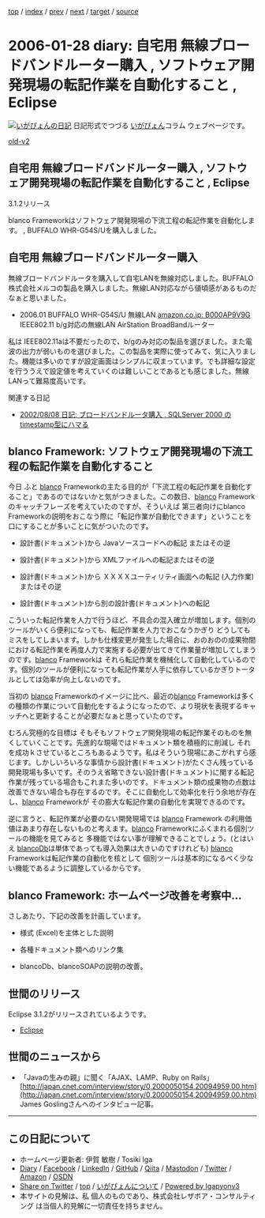 [top](../index.html) 
 / [index](index.html) 
 / [prev](ig060127.html) 
 / [next](ig060129.html) 
 / [target](https://www.igapyon.jp/igapyon/diary/2006/ig060128.html) 
 / [source](https://github.com/igapyon/diary/blob/master/2006/ig060128.src.md) 

2006-01-28 diary: 自宅用 無線ブロードバンドルーター購入 , ソフトウェア開発現場の転記作業を自動化すること , Eclipse
=====================================================================================================
[![いがぴょんの日記](https://www.igapyon.jp/igapyon/diary/images/iga200306s.jpg "いがぴょん")](https://www.igapyon.jp/igapyon/diary/memo/memoigapyon.html) 日記形式でつづる [いがぴょん](https://www.igapyon.jp/igapyon/diary/memo/memoigapyon.html)コラム ウェブページです。

[old-v2](ig060128-orig.html)

## 自宅用 無線ブロードバンドルーター購入 , ソフトウェア開発現場の転記作業を自動化すること , Eclipse
3.1.2リリース

blanco Frameworkはソフトウェア開発現場の下流工程の転記作業を自動化します。 , BUFFALO WHR-G54S/Uを購入しました。


## 自宅用 無線ブロードバンドルーター購入

無線ブロードバンドルータを購入して自宅LANを無線対応しました。BUFFALO 株式会社メルコの製品を購入しました。無線LAN対応ながら値頃感があるものだなぁと思いました。

* 2006.01 BUFFALO WHR-G54S/U 無線LAN
  [amazon.co.jp: B000AP9V9G](http://www.amazon.co.jp/exec/obidos/ASIN/B000AP9V9G/igapyondiary-22)
  IEEE802.11 b/g対応の無線LAN AirStation BroadBandルーター

私は IEEE802.11aは不要だったので、b/gのみ対応の製品を選びました。また電波の出力が弱いものを選びました。この製品を実際に使ってみて、気に入りました。機能は多いのですが設定画面はシンプルに収まっています。でも詳細な設定を行ううえで設定値を考えていくのは難しいことであるとも感じました。無線LANって難易度高いです。

関連する日記

* [2002/08/08 日記: ブロードバンドルータ購入 , SQLServer 2000 の timestamp型にハマる](../2002/ig020808.html)

## blanco Framework: ソフトウェア開発現場の下流工程の転記作業を自動化すること

今日 ふと [blanco](https://www.igapyon.jp/blanco/blanco.ja.html) Frameworkの主たる目的が「下流工程の転記作業を自動化すること」であるのではないかと気がつきました。この数日、[blanco](https://www.igapyon.jp/blanco/blanco.ja.html)
Frameworkのキャッチフレーズを考えていたのですが、そういえば 第三者向けにblanco Frameworkの説明をおこなう際に「転記作業が自動化できます」ということを口にすることが多いことに気がついたのです。

* 設計書(ドキュメント)から Javaソースコードへの転記
  またはその逆
  
* 設計書(ドキュメント)から XMLファイルへの転記またはその逆
  
* 設計書(ドキュメント)から ＸＸＸＸユーティリティ画面への転記 (入力作業)またはその逆
  
* 設計書(ドキュメント)から別の設計書(ドキュメント)への転記

こういった転記作業を人力で行うほど、不具合の混入確立が増加します。個別のツールがいくら便利になっても、転記作業を人力でおこなうかぎり どうしてもミスをしてしまいます。しかも仕様変更が発生した場合に、おのおのの成果物間における転記作業を再度人力で実施する必要が出てきて作業量が増加してしまうのです。[blanco](https://www.igapyon.jp/blanco/blanco.ja.html)
Frameworkは それら転記作業を機械化して自動化しているのです。個別のツールが便利になっても転記作業が人手に依存しているかぎりトータルとしては効率が向上しないのです。

当初の [blanco](https://www.igapyon.jp/blanco/blanco.ja.html) Frameworkのイメージに比べ、最近の[blanco](https://www.igapyon.jp/blanco/blanco.ja.html) Frameworkは多くの種類の作業について自動化をするようになったので、より現状を表現するキャッチへと更新することが必要だなぁと思っていたのです。

むろん究極的な目標は そもそもソフトウェア開発現場の転記作業そのものを無くしていくことです。先進的な現場ではドキュメント類を積極的に削減し それを成功ｋさせているところもあるようです。私はそういう現場にあこがれすら感じます。しかしいろいろな事情から設計書(ドキュメント)がたくさん残っている開発現場も多いです。そのうえ省略できない設計書(ドキュメント)に関する転記作業が残っている場合もこれまた多いのです。ドキュメント類の成果物の点数は改善できない場合も存在するのです。そこに自動化して効率化を行う余地が存在し、[blanco](https://www.igapyon.jp/blanco/blanco.ja.html)
Frameworkが その膨大な転記作業の自動化を実現できるのです。

逆に言うと、転記作業が必要のない開発現場では [blanco](https://www.igapyon.jp/blanco/blanco.ja.html) Framework の利用価値はあまり存在しないものと考えます。[blanco](https://www.igapyon.jp/blanco/blanco.ja.html)
Frameworkにふくまれる個別ツールの機能を見てみると 多機能ではない事が理解できることでしょう。(とはいえ [blancoDb](https://www.igapyon.jp/blanco/blancodb.html)は単体であっても導入効果は大きいのですけれども) [blanco](https://www.igapyon.jp/blanco/blanco.ja.html)
Frameworkは転記作業の自動化を核として 個別ツールは基本的になるべく少ない機能であるように調整しているからです。

## blanco Framework: ホームページ改善を考察中…

さしあたり、下記の改善を計画しています。

* 様式 (Excel)を主体とした説明
  
* 各種ドキュメント類へのリンク集
  
* blancoDb、blancoSOAPの説明の改善。

## 世間のリリース

Eclipse 3.1.2がリリースされているようです。

* [Eclipse](https://www.igapyon.jp/igapyon/diary/keyword/eclipse.html)

## 世間のニュースから

* 「Javaの生みの親」に聞く「AJAX、LAMP、Ruby on Rails」
  [http://japan.cnet.com/interview/story/0,2000050154,20094959,00.htm](http://japan.cnet.com/interview/story/0,2000050154,20094959,00.htm)
  James Goslingさんへのインタビュー記事。


----------------------------------------------------------------------------------------------------

## この日記について

* ホームページ更新者: 伊賀 敏樹 / Tosiki Iga
* [Diary](https://www.igapyon.jp/igapyon/diary/) / [Facebook](https://www.facebook.com/igapyon) / [LinkedIn](https://www.linkedin.com/in/toshikiiga) / [GitHub](https://github.com/igapyon) / [Qiita](https://qiita.com/igapyon) / [Mastodon](https://social.vivaldi.net/@igapyon) / [Twitter](https://twitter.com/ToshikiIga) / [Amazon](https://www.amazon.co.jp/%E4%BC%8A%E8%B3%80-%E6%95%8F%E6%A8%B9/e/B004LTQWCQ) / [OSDN](https://ja.osdn.net/users/iga/)
* [Share on Twitter](https://twitter.com/intent/tweet?hashtags=igapyon%2Cdiary%2C%E3%81%84%E3%81%8C%E3%81%B4%E3%82%87%E3%82%93&text=%E8%87%AA%E5%AE%85%E7%94%A8+%E7%84%A1%E7%B7%9A%E3%83%96%E3%83%AD%E3%83%BC%E3%83%89%E3%83%90%E3%83%B3%E3%83%89%E3%83%AB%E3%83%BC%E3%82%BF%E3%83%BC%E8%B3%BC%E5%85%A5+%2C+%E3%82%BD%E3%83%95%E3%83%88%E3%82%A6%E3%82%A7%E3%82%A2%E9%96%8B%E7%99%BA%E7%8F%BE%E5%A0%B4%E3%81%AE%E8%BB%A2%E8%A8%98%E4%BD%9C%E6%A5%AD%E3%82%92%E8%87%AA%E5%8B%95%E5%8C%96%E3%81%99%E3%82%8B%E3%81%93%E3%81%A8+%2C+Eclipse&url=https%3A%2F%2Fwww.igapyon.jp%2Figapyon%2Fdiary%2F2006%2Fig060128.html) / [top](../index.html) / [いがぴょんについて](https://www.igapyon.jp/igapyon/diary/memo/memoigapyon.html) / [Powered by Igapyonv3](https://github.com/igapyon/igapyonv3)
* 本サイトの見解は、私 個人のものであり、株式会社レザボア・コンサルティング は当個人的見解に一切責任を持ちません。 
